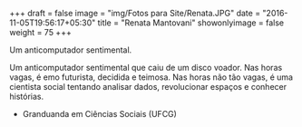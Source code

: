 +++
draft = false
image = "img/Fotos para Site/Renata.JPG"
date = "2016-11-05T19:56:17+05:30"
title = "Renata Mantovani"
showonlyimage = false
weight = 75
+++

Um anticomputador sentimental.
<!--more-->

Um anticomputador sentimental que caiu de um disco voador. Nas horas vagas, é emo futurista, decidida e teimosa. Nas horas não tão vagas, é uma cientista social tentando analisar dados, revolucionar espaços e conhecer histórias.

* Granduanda em Ciências Sociais (UFCG)

